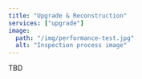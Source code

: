 ```yaml
---
title: "Upgrade & Reconstruction"
services: ["upgrade"]
image:
  path: "/img/performance-test.jpg"
  alt: "Inspection process image"
---
```


TBD
